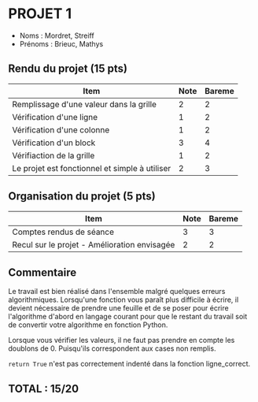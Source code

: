 # PROJET 1
- Noms : Mordret, Streiff
- Prénoms : Brieuc, Mathys

## Rendu du projet (15 pts)
|Item|Note|Bareme|
|-|-|-|
|Remplissage d'une valeur dans la grille|2|2|
|Vérification d'une ligne|1|2|
|Vérification d'une colonne|1|2|
|Vérification d'un block|3|4|
|Vérifiaction de la grille|1|2|
|Le projet est fonctionnel et simple à utiliser|2|3|
## Organisation du projet (5 pts)
|Item|Note|Bareme|
|-|-|-|
|Comptes rendus de séance|3|3|
|Recul sur le projet - Amélioration envisagée|2|2|

## Commentaire
Le travail est bien réalisé dans l'ensemble malgré quelques erreurs algorithmiques. Lorsqu'une fonction vous paraît plus difficile à écrire, il devient nécessaire de prendre une feuille et de se poser pour écrire l'algorithme d'abord en langage courant pour que le restant du travail soit de convertir votre algorithme en fonction Python.

Lorsque vous vérifier les valeurs, il ne faut pas prendre en compte les doublons de 0. Puisqu'ils correspondent aux cases non remplis.

```return True``` n'est pas correctement indenté dans la fonction ligne_correct.

## TOTAL : 15/20